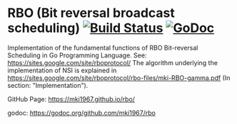 # RBO (Bit reversal broadcast scheduling) [![Build Status](https://travis-ci.org/mki1967/rbo.svg?branch=master)](https://travis-ci.org/mki1967/rbo) [![GoDoc](https://godoc.org/github.com/mki1967/rbo?status.svg)](https://godoc.org/github.com/mki1967/rbo)

Implementation of the fundamental functions of 
RBO Bit-reversal Scheduling
in Go Programming Language.
See: https://sites.google.com/site/rboprotocol/ 
The algorithm underlying the implementation of NSI is explained in 
https://sites.google.com/site/rboprotocol/rbo-files/mki-RBO-gamma.pdf  (In section: "Implementation").

GitHub Page: https://mki1967.github.io/rbo/

godoc: https://godoc.org/github.com/mki1967/rbo
